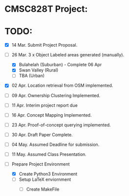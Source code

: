 # CMSC828T Project:

# TODO: 

- [X] 14 Mar. Submit Project Proposal.
- [ ] 26 Mar. 3 x Object Labeled areas generated (manually).
    - [X] Bulahelah (Suburban) - Complete 06 Apr
    - [X] Swan Valley (Rural)
    - [ ] TBA (Urban)
- [X] 02 Apr. Location retrieval from OSM implemented.
- [ ] 09 Apr. Ownership Clustering Implemented.
- [ ] 11 Apr. Interim project report due
- [ ] 16 Apr. Concept Mapping Implemented.
- [ ] 23 Apr. Proof-of-concept querying implemented.
- [ ] 30 Apr. Draft Paper Complete. 
- [ ] 04 May. Assumed Deadline for submission.
- [ ] 11 May. Assumed Class Presentation.

- [ ] Prepare Project Environment
    - [X] Create Python3 Environment
    - [ ] Setup LaTeX enviornment 
        - [ ] Create MakeFile

